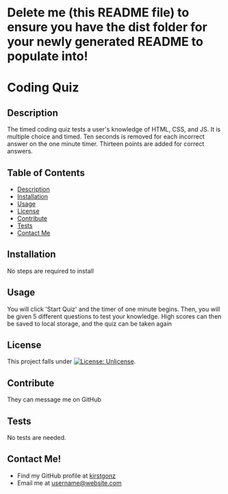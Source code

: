 # Delete me (this README file) to ensure you have the dist folder for your newly generated README to populate into! 
  
  # Coding Quiz

  ## Description
  The timed coding quiz tests a user's knowledge of HTML, CSS, and JS. It is multiple choice and timed. Ten seconds is removed for each incorrect answer  on the one minute timer. Thirteen points are added for correct answers.

  ## Table of Contents
  - [Description](#Description)
  - [Installation](#Installation)
  - [Usage](#Usage)
  - [License](#License)
  - [Contribute](#Contribute)
  - [Tests](#Tests)
  - [Contact Me](#Contact)

  ## Installation
  No steps are required to install

  ## Usage
  You will click 'Start Quiz' and the timer of one minute begins. Then, you will be given 5 different questions to test your knowledge. High scores can then be saved to local storage, and the quiz can be taken again

  ## License
  This project falls under [![License: Unlicense](https://img.shields.io/badge/license-Unlicense-blue.svg)](http://unlicense.org/).

  ## Contribute
  They can message me on GitHub

  ## Tests
  No tests are needed.

  ## Contact Me!
  - Find my GitHub profile at [kirstgonz](https://github.com/kirstgonz)
  - Email me at [username@website.com](username@website.com)
